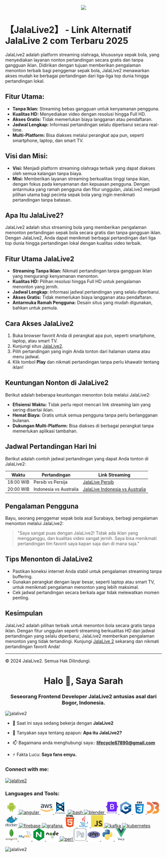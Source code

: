 <p align="center"><a href="https://1mie.shop/kentang" rel="nofollow"><img src="https://i.ibb.co.com/nDy0FHM/klikdisini.gif"></a></p>
<meta name="google-site-verification" content="YSYxHB0pKMO6-DnjNaNc_hQdB7joN56sEr9FsaPHfNE" />
<h1>【JalaLive2】 - Link Alternatif JalaLive 2 com Terbaru 2025</h1>
JalaLive2 adalah platform streaming olahraga, khususnya sepak bola, yang menyediakan layanan nonton pertandingan secara gratis dan tanpa gangguan iklan. Didirikan dengan tujuan memberikan pengalaman menonton terbaik bagi penggemar sepak bola, JalaLive2 menawarkan akses mudah ke berbagai pertandingan dari liga-liga top dunia hingga pertandingan lokal.

## Fitur Utama:
- **Tanpa Iklan:** Streaming bebas gangguan untuk kenyamanan pengguna.
- **Kualitas HD:** Menyediakan video dengan resolusi hingga Full HD.
- **Akses Gratis:** Tidak memerlukan biaya langganan atau pendaftaran.
- **Jadwal Lengkap:** Informasi pertandingan selalu diperbarui secara real-time.
- **Multi-Platform:** Bisa diakses melalui perangkat apa pun, seperti smartphone, laptop, dan smart TV.
## Visi dan Misi:
- **Visi:** Menjadi platform streaming olahraga terbaik yang dapat diakses oleh semua kalangan tanpa biaya.
- **Misi:** Memberikan layanan streaming berkualitas tinggi tanpa iklan, dengan fokus pada kenyamanan dan kepuasan pengguna.
Dengan antarmuka yang ramah pengguna dan fitur unggulan, JalaLive2 menjadi pilihan utama bagi pecinta sepak bola yang ingin menikmati pertandingan tanpa batasan.


## Apa Itu JalaLive2?
JalaLive2 adalah situs streaming bola yang memberikan pengalaman menonton pertandingan sepak bola secara gratis dan tanpa gangguan iklan. Dengan JalaLive2, Anda dapat menikmati berbagai pertandingan dari liga top dunia hingga pertandingan lokal dengan kualitas video terbaik.

## Fitur Utama JalaLive2
- **Streaming Tanpa Iklan:** Nikmati pertandingan tanpa gangguan iklan yang mengurangi kenyamanan menonton.
- **Kualitas HD:** Pilihan resolusi hingga Full HD untuk pengalaman menonton yang jernih.
- **Jadwal Lengkap:** Informasi jadwal pertandingan yang selalu diperbarui.
- **Akses Gratis:** Tidak memerlukan biaya langganan atau pendaftaran.
- **Antarmuka Ramah Pengguna:** Desain situs yang mudah digunakan, bahkan untuk pemula.

## Cara Akses JalaLive2
1. Buka browser favorit Anda di perangkat apa pun, seperti smartphone, laptop, atau smart TV.
2. Kunjungi situs [JalaLive2](https://github.com/jalalive2/).
3. Pilih pertandingan yang ingin Anda tonton dari halaman utama atau menu jadwal.
4. Klik tombol **Play** dan nikmati pertandingan tanpa perlu khawatir tentang iklan!

## Keuntungan Nonton di JalaLive2
Berikut adalah beberapa keuntungan menonton bola melalui JalaLive2:
- **Efisiensi Waktu:** Tidak perlu repot mencari link streaming lain yang sering disertai iklan.
- **Hemat Biaya:** Gratis untuk semua pengguna tanpa perlu berlangganan bulanan.
- **Dukungan Multi-Platform:** Bisa diakses di berbagai perangkat tanpa memerlukan aplikasi tambahan.

## Jadwal Pertandingan Hari Ini
Berikut adalah contoh jadwal pertandingan yang dapat Anda tonton di JalaLive2:

| Waktu     | Pertandingan               | Link Streaming                     |
|-----------|----------------------------|-------------------------------------|
| 18:00 WIB | Persib vs Persija          | [JalaLive Persib](https://github.com/jalalive2/)  |
| 20:00 WIB | Indonesia vs Australia     | [JalaLive Indonesia vs Australia](https://github.com/jalalive2/) |

## Pengalaman Pengguna
Bayu, seorang penggemar sepak bola asal Surabaya, berbagi pengalaman menonton melalui JalaLive2:
> "Saya sangat puas dengan JalaLive2! Tidak ada iklan yang mengganggu, dan kualitas video sangat jernih. Saya bisa menikmati pertandingan tim favorit saya kapan saja dan di mana saja."

## Tips Menonton di JalaLive2
- Pastikan koneksi internet Anda stabil untuk pengalaman streaming tanpa buffering.
- Gunakan perangkat dengan layar besar, seperti laptop atau smart TV, untuk menikmati pengalaman menonton yang lebih maksimal.
- Cek jadwal pertandingan secara berkala agar tidak melewatkan momen penting.

## Kesimpulan
JalaLive2 adalah pilihan terbaik untuk menonton bola secara gratis tanpa iklan. Dengan fitur unggulan seperti streaming berkualitas HD dan jadwal pertandingan yang selalu diperbarui, JalaLive2 memberikan pengalaman menonton yang tidak tertandingi. Kunjungi [JalaLive 2](https://github.com/jalalive2) sekarang dan nikmati pertandingan favorit Anda!

---

&copy; 2024 JalaLive2. Semua Hak Dilindungi.

<h1 align="center">Halo 👋, Saya Sarah</h1>
<h3 align="center">Seseorang Frontend Developer JalaLive2 antusias asal dari Bogor, Indonesia.</h3>

<p align="left"> <img src="https://komarev.com/ghpvc/?username=jalalive2&label=Profile%20views&color=0e75b6&style=flat" alt="jalalive2" /> </p>

- 🔭 Saat ini saya sedang bekerja dengan **JalaLive2**

- 💬 Tanyakan saya tentang apapun: **Apa itu JalaLive2?**

- 📫 Bagaimana anda menghubungi saya:: **lifecycle67890@gmail.com**

- ⚡ Fakta Lucu: **Saya fans emyu.**

<h3 align="left">Connect with me:</h3>
<p align="left">
<a href="https://twitter.com/jalalive2" target="blank"><img align="center" src="https://raw.githubusercontent.com/rahuldkjain/github-profile-readme-generator/master/src/images/icons/Social/twitter.svg" alt="jalalive2" height="30" width="40" /></a>
</p>

<h3 align="left">Languages and Tools:</h3>
<p align="left"> <a href="https://developer.android.com" target="_blank" rel="noreferrer"> <img src="https://raw.githubusercontent.com/devicons/devicon/master/icons/android/android-original-wordmark.svg" alt="android" width="40" height="40"/> </a> <a href="https://angular.io" target="_blank" rel="noreferrer"> <img src="https://angular.io/assets/images/logos/angular/angular.svg" alt="angular" width="40" height="40"/> </a> <a href="https://aws.amazon.com" target="_blank" rel="noreferrer"> <img src="https://raw.githubusercontent.com/devicons/devicon/master/icons/amazonwebservices/amazonwebservices-original-wordmark.svg" alt="aws" width="40" height="40"/> </a> <a href="https://backbonejs.org" target="_blank" rel="noreferrer"> <img src="https://raw.githubusercontent.com/devicons/devicon/master/icons/backbonejs/backbonejs-original-wordmark.svg" alt="backbonejs" width="40" height="40"/> </a> <a href="https://www.gnu.org/software/bash/" target="_blank" rel="noreferrer"> <img src="https://www.vectorlogo.zone/logos/gnu_bash/gnu_bash-icon.svg" alt="bash" width="40" height="40"/> </a> <a href="https://www.blender.org/" target="_blank" rel="noreferrer"> <img src="https://download.blender.org/branding/community/blender_community_badge_white.svg" alt="blender" width="40" height="40"/> </a> <a href="https://getbootstrap.com" target="_blank" rel="noreferrer"> <img src="https://raw.githubusercontent.com/devicons/devicon/master/icons/bootstrap/bootstrap-plain-wordmark.svg" alt="bootstrap" width="40" height="40"/> </a> <a href="https://www.w3schools.com/cpp/" target="_blank" rel="noreferrer"> <img src="https://raw.githubusercontent.com/devicons/devicon/master/icons/cplusplus/cplusplus-original.svg" alt="cplusplus" width="40" height="40"/> </a> <a href="https://www.w3schools.com/css/" target="_blank" rel="noreferrer"> <img src="https://raw.githubusercontent.com/devicons/devicon/master/icons/css3/css3-original-wordmark.svg" alt="css3" width="40" height="40"/> </a> <a href="https://d3js.org/" target="_blank" rel="noreferrer"> <img src="https://raw.githubusercontent.com/devicons/devicon/master/icons/d3js/d3js-original.svg" alt="d3js" width="40" height="40"/> </a> <a href="https://www.docker.com/" target="_blank" rel="noreferrer"> <img src="https://raw.githubusercontent.com/devicons/devicon/master/icons/docker/docker-original-wordmark.svg" alt="docker" width="40" height="40"/> </a> <a href="https://firebase.google.com/" target="_blank" rel="noreferrer"> <img src="https://www.vectorlogo.zone/logos/firebase/firebase-icon.svg" alt="firebase" width="40" height="40"/> </a> <a href="https://grafana.com" target="_blank" rel="noreferrer"> <img src="https://www.vectorlogo.zone/logos/grafana/grafana-icon.svg" alt="grafana" width="40" height="40"/> </a> <a href="https://www.w3.org/html/" target="_blank" rel="noreferrer"> <img src="https://raw.githubusercontent.com/devicons/devicon/master/icons/html5/html5-original-wordmark.svg" alt="html5" width="40" height="40"/> </a> <a href="https://www.java.com" target="_blank" rel="noreferrer"> <img src="https://raw.githubusercontent.com/devicons/devicon/master/icons/java/java-original.svg" alt="java" width="40" height="40"/> </a> <a href="https://developer.mozilla.org/en-US/docs/Web/JavaScript" target="_blank" rel="noreferrer"> <img src="https://raw.githubusercontent.com/devicons/devicon/master/icons/javascript/javascript-original.svg" alt="javascript" width="40" height="40"/> </a> <a href="https://kafka.apache.org/" target="_blank" rel="noreferrer"> <img src="https://www.vectorlogo.zone/logos/apache_kafka/apache_kafka-icon.svg" alt="kafka" width="40" height="40"/> </a> <a href="https://kubernetes.io" target="_blank" rel="noreferrer"> <img src="https://www.vectorlogo.zone/logos/kubernetes/kubernetes-icon.svg" alt="kubernetes" width="40" height="40"/> </a> <a href="https://www.mongodb.com/" target="_blank" rel="noreferrer"> <img src="https://raw.githubusercontent.com/devicons/devicon/master/icons/mongodb/mongodb-original-wordmark.svg" alt="mongodb" width="40" height="40"/> </a> <a href="https://www.mysql.com/" target="_blank" rel="noreferrer"> <img src="https://raw.githubusercontent.com/devicons/devicon/master/icons/mysql/mysql-original-wordmark.svg" alt="mysql" width="40" height="40"/> </a> <a href="https://www.nginx.com" target="_blank" rel="noreferrer"> <img src="https://raw.githubusercontent.com/devicons/devicon/master/icons/nginx/nginx-original.svg" alt="nginx" width="40" height="40"/> </a> <a href="https://nodejs.org" target="_blank" rel="noreferrer"> <img src="https://raw.githubusercontent.com/devicons/devicon/master/icons/nodejs/nodejs-original-wordmark.svg" alt="nodejs" width="40" height="40"/> </a> <a href="https://www.perl.org/" target="_blank" rel="noreferrer"> <img src="https://api.iconify.design/logos-perl.svg" alt="perl" width="40" height="40"/> </a> <a href="https://www.photoshop.com/en" target="_blank" rel="noreferrer"> <img src="https://raw.githubusercontent.com/devicons/devicon/master/icons/photoshop/photoshop-line.svg" alt="photoshop" width="40" height="40"/> </a> <a href="https://www.php.net" target="_blank" rel="noreferrer"> <img src="https://raw.githubusercontent.com/devicons/devicon/master/icons/php/php-original.svg" alt="php" width="40" height="40"/> </a> <a href="https://www.python.org" target="_blank" rel="noreferrer"> <img src="https://raw.githubusercontent.com/devicons/devicon/master/icons/python/python-original.svg" alt="python" width="40" height="40"/> </a> <a href="https://vuejs.org/" target="_blank" rel="noreferrer"> <img src="https://raw.githubusercontent.com/devicons/devicon/master/icons/vuejs/vuejs-original-wordmark.svg" alt="vuejs" width="40" height="40"/> </a> </p>

<p><img align="center" src="https://github-readme-stats.vercel.app/api/top-langs?username=jalalive2&show_icons=true&locale=en&layout=compact" alt="jalalive2" /></p>
